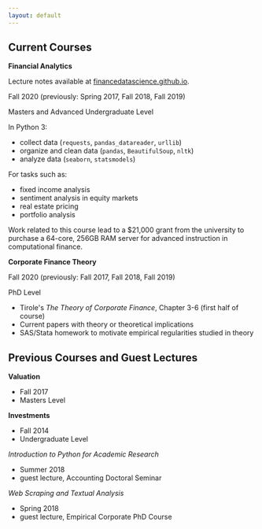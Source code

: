 ```yaml
---
layout: default
---
```


## Current Courses

**Financial Analytics**

Lecture notes available at [financedatascience.github.io](https://financedatascience.github.io/intro.html).

Fall 2020 (previously: Spring 2017, Fall 2018, Fall 2019)

Masters and Advanced Undergraduate Level

In Python 3:

- collect data (`requests`, `pandas_datareader`, `urllib`)
- organize and clean data (`pandas`, `BeautifulSoup`, `nltk`)
- analyze data (`seaborn`,  `statsmodels`)

For tasks such as:

- fixed income analysis
- sentiment analysis in equity markets
- real estate pricing
- portfolio analysis

Work related to this course lead to a $21,000 grant from the university to purchase a 64-core, 256GB RAM server for advanced instruction in computational finance.

**Corporate Finance Theory**

Fall 2020 (previously: Fall 2017, Fall 2018, Fall 2019)

PhD Level

- Tirole's *The Theory of Corporate Finance*, Chapter 3-6 (first half of course)
- Current papers with theory or theoretical implications
- SAS/Stata homework to motivate empirical regularities studied in theory


## Previous Courses and Guest Lectures

**Valuation**
- Fall 2017
- Masters Level

**Investments**
- Fall 2014
- Undergraduate Level

*Introduction to Python for Academic Research*
- Summer 2018
- guest lecture, Accounting Doctoral Seminar

*Web Scraping and Textual Analysis*
- Spring 2018
- guest lecture, Empirical Corporate PhD Course
